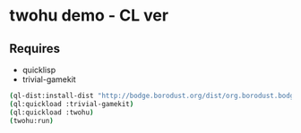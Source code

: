# twohu demo - CL ver

## Requires
- quicklisp
- trivial-gamekit

```sh
(ql-dist:install-dist "http://bodge.borodust.org/dist/org.borodust.bodge.txt")
(ql:quickload :trivial-gamekit)
(ql:quickload :twohu)
(twohu:run)
```
